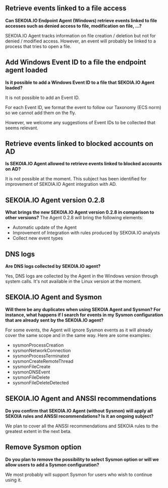 ## Retrieve events linked to a file access

**Can SEKOIA.IO Endpoint Agent (Windows) retrieve events linked to file accesses such as denied access to file, modification on file, ...?**

SEKOIA.IO Agent tracks information on file creation / deletion but not for denied / modified access.
However, an event will probably be linked to a process that tries to open a file. 

## Add Windows Event ID to a file the endpoint agent loaded

**Is it possible to add a Windows Event ID to a file that SEKOIA.IO Agent loaded?**

It is not possible to add an Event ID. 

For each Event ID, we format the event to follow our Taxonomy (ECS norm) so we cannot add them on the fly.

However, we welcome any suggestions of Event IDs to be collected that seems relevant.

## Retrieve events linked to blocked accounts on AD

**Is SEKOIA.IO Agent allowed to retrieve events linked to blocked accounts on AD?**

It is not possible at the moment.
This subject has been identified for improvement of SEKOIA.IO Agent integration with AD.

## SEKOIA.IO Agent version 0.2.8

**What brings the new SEKOIA.IO Agent version 0.2.8 in comparison to other versions?**
The Agent 0.2.8 will bring the following elements:

   - Automatic update of the Agent
   - Improvement of Integration with rules produced by SEKOIA.IO analysts
   - Collect new event types

## DNS logs

**Are DNS logs collected by SEKOIA.IO agent?**

Yes, DNS logs are collected by the Agent in the Windows version through system calls. It's not available in the Linux version at the moment. 

## SEKOIA.IO Agent and Sysmon

**Will there be any duplicates when using SEKOIA Agent and Sysmon? For instance, what happens if I search for events in my Sysmon configuration that are already sent by the SEKOIA.IO agent?**

For some events, the Agent will ignore Sysmon events as it will already cover the same scope and in the same way. Here are some examples:

- sysmonProcessCreation
- sysmonNetworkConnection
- sysmonProcessTerminated
- sysmonCreateRemoteThread
- sysmonFileCreate
- sysmonDNSEvent
- sysmonFileDelete
- sysmonFileDeleteDetected

## SEKOIA.IO Agent and ANSSI recommendations

**Do you confirm that SEKOIA.IO Agent (without Sysmon) will apply all SEKOIA rules and ANSSI recommendations? Is it an ongoing subject?**

We plan to cover all the ANSSI recommendations and SEKOIA rules to the greatest extent in the next beta.

## Remove Sysmon option 

**Do you plan to remove the possibility to select Sysmon option or will we allow users to add a Sysmon configuration?**

We most probably will support Sysmon for users who wish to continue using it. 
